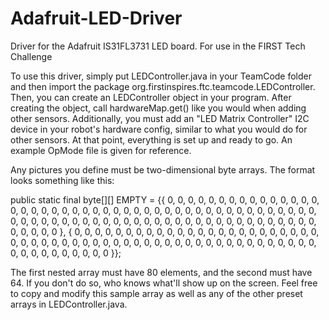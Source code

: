 # Adafruit-LED-Driver
Driver for the Adafruit IS31FL3731 LED board. For use in the FIRST Tech Challenge

To use this driver, simply put LEDController.java in your TeamCode folder and then import the package org.firstinspires.ftc.teamcode.LEDController. Then, you can create an LEDController object in your program. After creating the object, call hardwareMap.get() like you would when adding other sensors. Additionally, you must add an "LED Matrix Controller" I2C device in your robot's hardware config, similar to what you would do for other sensors. At that point, everything is set up and ready to go. An example OpMode file is given for reference.

Any pictures you define must be two-dimensional byte arrays. The format looks something like this:

public static final byte[][] EMPTY = {{
			0, 0, 0, 0, 0, 0, 0, 0, 0, 0, 0, 0, 0, 0, 0, 0,
			0, 0, 0, 0, 0, 0, 0, 0, 0, 0, 0, 0, 0, 0, 0, 0,
			0, 0, 0, 0, 0, 0, 0, 0, 0, 0, 0, 0, 0, 0, 0, 0,
			0, 0, 0, 0, 0, 0, 0, 0, 0, 0, 0, 0, 0, 0, 0, 0,
			0, 0, 0, 0, 0, 0, 0, 0, 0, 0, 0, 0, 0, 0, 0, 0
	}, {
			0, 0, 0, 0, 0, 0, 0, 0, 0, 0, 0, 0, 0, 0, 0, 0,
			0, 0, 0, 0, 0, 0, 0, 0, 0, 0, 0, 0, 0, 0, 0, 0,
			0, 0, 0, 0, 0, 0, 0, 0, 0, 0, 0, 0, 0, 0, 0, 0,
			0, 0, 0, 0, 0, 0, 0, 0, 0, 0, 0, 0, 0, 0, 0, 0
	}};
  
  The first nested array must have 80 elements, and the second must have 64. If you don't do so, who knows what'll show up on the screen. Feel free to copy and modify this sample array as well as any of the other preset arrays in LEDController.java.
